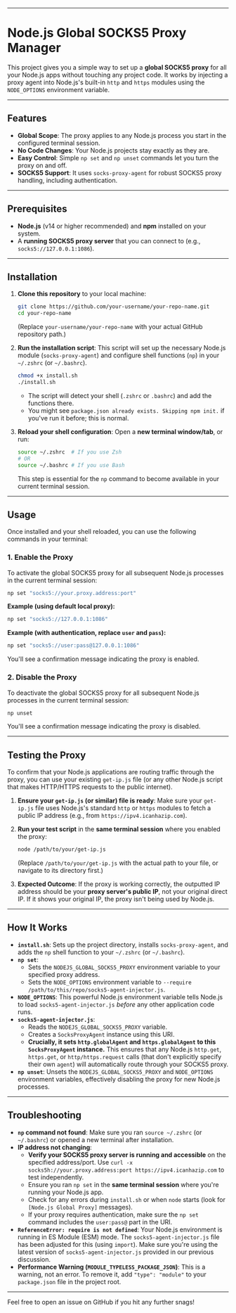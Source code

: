 -----

# Node.js Global SOCKS5 Proxy Manager

This project gives you a simple way to set up a **global SOCKS5 proxy** for all your Node.js apps without touching any project code. It works by injecting a proxy agent into Node.js's built-in `http` and `https` modules using the `NODE_OPTIONS` environment variable.

-----

## Features

  * **Global Scope**: The proxy applies to any Node.js process you start in the configured terminal session.
  * **No Code Changes**: Your Node.js projects stay exactly as they are.
  * **Easy Control**: Simple `np set` and `np unset` commands let you turn the proxy on and off.
  * **SOCKS5 Support**: It uses `socks-proxy-agent` for robust SOCKS5 proxy handling, including authentication.

-----

## Prerequisites

  * **Node.js** (v14 or higher recommended) and **npm** installed on your system.
  * A **running SOCKS5 proxy server** that you can connect to (e.g., `socks5://127.0.0.1:1086`).

-----

## Installation

1.  **Clone this repository** to your local machine:

    ```bash
    git clone https://github.com/your-username/your-repo-name.git
    cd your-repo-name
    ```

    (Replace `your-username/your-repo-name` with your actual GitHub repository path.)

2.  **Run the installation script**:
    This script will set up the necessary Node.js module (`socks-proxy-agent`) and configure shell functions (`np`) in your `~/.zshrc` (or `~/.bashrc`).

    ```bash
    chmod +x install.sh
    ./install.sh
    ```

      * The script will detect your shell (`.zshrc` or `.bashrc`) and add the functions there.
      * You might see `package.json already exists. Skipping npm init.` if you've run it before; this is normal.

3.  **Reload your shell configuration**:
    Open a **new terminal window/tab**, or run:

    ```bash
    source ~/.zshrc  # If you use Zsh
    # OR
    source ~/.bashrc # If you use Bash
    ```

    This step is essential for the `np` command to become available in your current terminal session.

-----

## Usage

Once installed and your shell reloaded, you can use the following commands in your terminal:

### 1\. Enable the Proxy

To activate the global SOCKS5 proxy for all subsequent Node.js processes in the current terminal session:

```bash
np set "socks5://your.proxy.address:port"
```

**Example (using default local proxy):**

```bash
np set "socks5://127.0.0.1:1086"
```

**Example (with authentication, replace `user` and `pass`):**

```bash
np set "socks5://user:pass@127.0.0.1:1086"
```

You'll see a confirmation message indicating the proxy is enabled.

### 2\. Disable the Proxy

To deactivate the global SOCKS5 proxy for all subsequent Node.js processes in the current terminal session:

```bash
np unset
```

You'll see a confirmation message indicating the proxy is disabled.

-----

## Testing the Proxy

To confirm that your Node.js applications are routing traffic through the proxy, you can use your existing `get-ip.js` file (or any other Node.js script that makes HTTP/HTTPS requests to the public internet).

1.  **Ensure your `get-ip.js` (or similar) file is ready**:
    Make sure your `get-ip.js` file uses Node.js's standard `http` or `https` modules to fetch a public IP address (e.g., from `https://ipv4.icanhazip.com`).

2.  **Run your test script** in the **same terminal session** where you enabled the proxy:

    ```bash
    node /path/to/your/get-ip.js
    ```

    (Replace `/path/to/your/get-ip.js` with the actual path to your file, or navigate to its directory first.)

3.  **Expected Outcome**: If the proxy is working correctly, the outputted IP address should be your **proxy server's public IP**, not your original direct IP. If it shows your original IP, the proxy isn't being used by Node.js.

-----

## How It Works

  * **`install.sh`**: Sets up the project directory, installs `socks-proxy-agent`, and adds the `np` shell function to your `~/.zshrc` (or `~/.bashrc`).
  * **`np set`**:
      * Sets the `NODEJS_GLOBAL_SOCKS5_PROXY` environment variable to your specified proxy address.
      * Sets the `NODE_OPTIONS` environment variable to `--require /path/to/this/repo/socks5-agent-injector.js`.
  * **`NODE_OPTIONS`**: This powerful Node.js environment variable tells Node.js to load `socks5-agent-injector.js` *before* any other application code runs.
  * **`socks5-agent-injector.js`**:
      * Reads the `NODEJS_GLOBAL_SOCKS5_PROXY` variable.
      * Creates a `SocksProxyAgent` instance using this URI.
      * **Crucially, it sets `http.globalAgent` and `https.globalAgent` to this `SocksProxyAgent` instance.** This ensures that any Node.js `http.get`, `https.get`, or `http/https.request` calls (that don't explicitly specify their own `agent`) will automatically route through your SOCKS5 proxy.
  * **`np unset`**: Unsets the `NODEJS_GLOBAL_SOCKS5_PROXY` and `NODE_OPTIONS` environment variables, effectively disabling the proxy for new Node.js processes.

-----

## Troubleshooting

  * **`np` command not found**: Make sure you ran `source ~/.zshrc` (or `~/.bashrc`) or opened a new terminal after installation.
  * **IP address not changing**:
      * **Verify your SOCKS5 proxy server is running and accessible** on the specified address/port. Use `curl -x socks5h://your.proxy.address:port https://ipv4.icanhazip.com` to test independently.
      * Ensure you ran `np set` in the **same terminal session** where you're running your Node.js app.
      * Check for any errors during `install.sh` or when `node` starts (look for `[Node.js Global Proxy]` messages).
      * If your proxy requires authentication, make sure the `np set` command includes the `user:pass@` part in the URI.
  * **`ReferenceError: require is not defined`**: Your Node.js environment is running in ES Module (ESM) mode. The `socks5-agent-injector.js` file has been adjusted for this (using `import`). Make sure you're using the latest version of `socks5-agent-injector.js` provided in our previous discussion.
  * **Performance Warning (`MODULE_TYPELESS_PACKAGE_JSON`)**: This is a warning, not an error. To remove it, add `"type": "module"` to your `package.json` file in the project root.

-----

Feel free to open an issue on GitHub if you hit any further snags\!